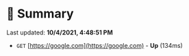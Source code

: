 # 📖 Summary
Last updated: **10/4/2021, 4:48:51 PM**

- `GET` [https://google.com](https://google.com) - **Up** (134ms)
